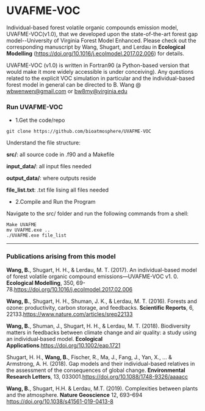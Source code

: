 # UVAFME-VOC
Individual-based forest volatile organic compounds emission model, UVAFME-VOC(v1.0), that we developed upon the state-of-the-art forest gap model--University of Virginia Forest Model Enhanced. Please check out the corresponding manuscript by Wang, Shugart, and Lerdau in **Ecological Modelling** (https://doi.org/10.1016/j.ecolmodel.2017.02.006) for details.

UVAFME-VOC (v1.0) is written in Fortran90 (a Python-based version that would make it more widely accessible is under conceiving). Any questions related to the explicit VOC simulation in particular and the individual-based forest model in general can  be directed to B. Wang @ wbwenwen@gmail.com or bw8my@virginia.edu

### Run UVAFME-VOC

- 1.Get the code/repo

```shell
git clone https://github.com/bioatmosphere/UVAFME-VOC
```
Understand the file structure:

**src/**: all source code in .f90 and a Makefile

**input_data/**: all input files needed

**output_data/**: where outputs reside

**file_list.txt**: .txt file lising all files needed

- 2.Compile and Run the Program

Navigate to the src/ folder and run the following commands from a shell:

```shell
Make UVAFME
mv UVAFME.exe ..
./UVAFME.exe file_list
```

------------------------------------------------------------------------------------------------------------------------------------------
### Publications arising from this model

**Wang, B.**, Shugart, H. H., & Lerdau, M. T. (2017). An individual-based model of forest volatile organic compound emissions—UVAFME-VOC v1. 0. **Ecological Modelling**, 350, 69-78.https://doi.org/10.1016/j.ecolmodel.2017.02.006

**Wang, B.**, Shugart, H. H., Shuman, J. K., & Lerdau, M. T. (2016). Forests and ozone: productivity, carbon storage, and feedbacks. **Scientific Reports**, 6, 22133.https://www.nature.com/articles/srep22133

**Wang, B.**, Shuman, J., Shugart, H. H., & Lerdau, M. T. (2018). Biodiversity matters in feedbacks between climate change and air quality: a study using an individual‐based model. **Ecological Applications**.https://doi.org/10.1002/eap.1721

Shugart, H. H., **Wang, B.**, Fischer, R., Ma, J., Fang, J., Yan, X., ... & Armstrong, A. H. (2018). Gap models and their individual-based relatives in the assessment of the consequences of global change. **Environmental Research Letters**, 13, 033001.https://doi.org/10.1088/1748-9326/aaaacc

**Wang, B.**, Shugart, H.H. & Lerdau, M.T. (2019). Complexities between plants and the atmosphere. **Nature Geoscience** 12, 693–694 https://doi.org/10.1038/s41561-019-0413-8
